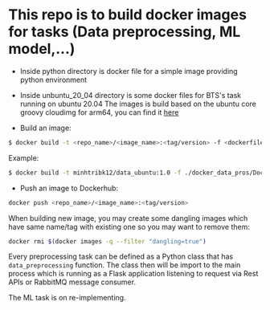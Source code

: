 # This repo is to build docker images for tasks (Data preprocessing, ML model,...)

- Inside python directory is docker file for a simple image providing python environment
- Inside unbuntu_20_04 directory is some docker files for BTS's task running on ubuntu 20.04 
The images is build based on the ubuntu core groovy cloudimg for arm64, you can find it [here](https://partner-images.canonical.com/core/groovy/current/)

- Build an image:
```bash
$ docker build -t <repo_name>/<image_name>:<tag/version> -f <dockerfile_path> <build_directory>
```
Example:
```bash
$ docker build -t minhtribk12/data_ubuntu:1.0 -f ./docker_data_pros/Dockerfile .
```

- Push an image to Dockerhub:
```bash
docker push <repo_name>/<image_name>:<tag/version>
```

When building new image, you may create some dangling images which have same name/tag with existing one so you may want to remove them:
```bash
docker rmi $(docker images -q --filter "dangling=true")
```

Every preprocessing task can be defined as a Python class that has `data_preprocessing` function. The class then will be import to the main process which is running as a Flask application listening to request via Rest APIs or RabbitMQ message consumer.

The ML task is on re-implementing.